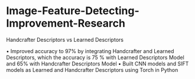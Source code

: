 # Image-Feature-Detecting-Improvement-Research

Handcrafter Descriptors vs Learned Descriptors

• Improved accuracy to 97% by integrating Handcrafter and Learned Descriptors, which the accuracy is 75 %
with Learned Descriptors Model and 65% with Handcrafter Descriptors Model
• Built CNN models and SIFT models as Learned and Handcrafter Descriptors using Torch in Python
